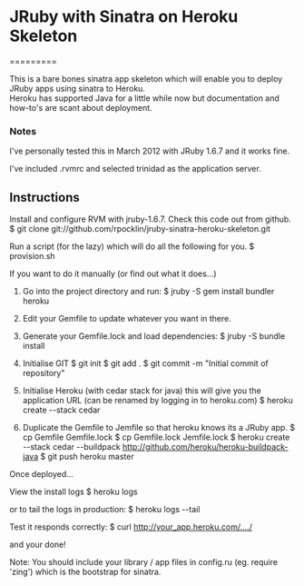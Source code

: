 # JRuby with Sinatra on Heroku Skeleton
=========

This is a bare bones sinatra app skeleton which will enable you to deploy
JRuby apps using sinatra to Heroku.  
Heroku has supported Java for a little while now but documentation and how-to's are scant about deployment.

### Notes
I've personally tested this in March 2012 with JRuby 1.6.7 and it works
fine.

I've included .rvmrc and selected trinidad as the application server.

## Instructions

Install and configure RVM with jruby-1.6.7.
Check this code out from github.
    $ git clone git://github.com/rpocklin/jruby-sinatra-heroku-skeleton.git

Run a script (for the lazy) which will do all the following for you.
    $ provision.sh

If you want to do it manually (or find out what it does...)

1.  Go into the project directory and run:
    $ jruby -S gem install bundler heroku

2.  Edit your Gemfile to update whatever you want in there.

3.  Generate your Gemfile.lock and load dependencies:
    $ jruby -S bundle install

4.  Initialise GIT
    $ git init
    $ git add .
    $ git commit -m "Initial commit of repository"

5.  Initialise Heroku (with cedar stack for java) this will give you the application URL (can be renamed by logging in to heroku.com)
    $ heroku create --stack cedar

6.  Duplicate the Gemfile to Jemfile so that heroku knows its a JRuby app.
    $ cp Gemfile Gemfile.lock
    $ cp Gemfile.lock Jemfile.lock
    $ heroku create --stack cedar --buildpack http://github.com/heroku/heroku-buildpack-java
    $ git push heroku master

Once deployed...

View the install logs
    $ heroku logs

or to tail the logs in production:
    $ heroku logs --tail

Test it responds correctly:
    $ curl http://your_app.heroku.com/..../

and your done!

Note:  You should include your library / app files in config.ru (eg. require 'zing') which is the bootstrap for sinatra.
